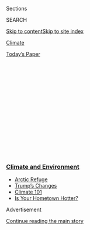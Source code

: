 <div id="app">

<div>

<div>

<div>

<div class="NYTAppHideMasthead css-1q2w90k e1suatyy0">

<div class="section css-ui9rw0 e1suatyy2">

<div class="css-eph4ug er09x8g0">

<div class="css-6n7j50">

</div>

<span class="css-1dv1kvn">Sections</span>

<div class="css-10488qs">

<span class="css-1dv1kvn">SEARCH</span>

</div>

[Skip to content](#site-content)[Skip to site
index](#site-index)

</div>

<div id="masthead-section-label" class="css-1wr3we4 eaxe0e00">

[Climate](https://www.nytimes3xbfgragh.onion/section/climate)

</div>

<div class="css-10698na e1huz5gh0">

</div>

</div>

<div id="masthead-bar-one" class="section hasLinks css-15hmgas e1csuq9d3">

<div class="css-uqyvli e1csuq9d0">

</div>

<div class="css-1uqjmks e1csuq9d1">

</div>

<div class="css-9e9ivx">

[](https://myaccount.nytimes3xbfgragh.onion/auth/login?response_type=cookie&client_id=vi)

</div>

<div class="css-1bvtpon e1csuq9d2">

[Today’s
Paper](https://www.nytimes3xbfgragh.onion/section/todayspaper)

</div>

</div>

</div>

</div>

<div data-aria-hidden="false">

<div id="site-content" data-role="main">

<div>

<div class="css-1aor85t" style="opacity:0.000000001;z-index:-1;visibility:hidden">

<div class="css-1hqnpie">

<div class="css-epjblv">

<span class="css-17xtcya">[Climate](/section/climate)</span><span class="css-x15j1o">|</span><span class="css-fwqvlz">Uranium
Miners Pushed Hard for a Comeback. They Got Their
Wish.</span>

</div>

<div class="css-k008qs">

<div class="css-1iwv8en">

<span class="css-18z7m18"></span>

<div>

</div>

</div>

<span class="css-1n6z4y">https://nyti.ms/2FBmK3y</span>

<div class="css-1705lsu">

<div class="css-4xjgmj">

<div class="css-4skfbu" data-role="toolbar" data-aria-label="Social Media Share buttons, Save button, and Comments Panel with current comment count" data-testid="share-tools">

  - 
  - 
  - 
  - 
    
    <div class="css-6n7j50">
    
    </div>

  - 
  - 

</div>

</div>

</div>

</div>

</div>

</div>

<div class="css-13pd83m">

<div class="css-l9svim">

### [<span class="css-pa1jbp"><span class="css-1rxm0ex">Climate and</span><span class="css-1rxm0ex"> Environment</span></span>](https://www.nytimes3xbfgragh.onion/section/climate?name=styln-climate&region=TOP_BANNER&variant=undefined&block=storyline_menu_recirc&action=click&pgtype=Article&impression_id=3d0de680-e388-11ea-b57e-737919ae4111)

  - <span class="css-ousu42">[Arctic
    Refuge](https://www.nytimes3xbfgragh.onion/2020/08/17/climate/alaska-oil-drilling-anwr.html?name=styln-climate&region=TOP_BANNER&variant=undefined&block=storyline_menu_recirc&action=click&pgtype=Article&impression_id=3d0e0d90-e388-11ea-b57e-737919ae4111)</span>
  - <span class="css-ousu42">[Trump’s
    Changes](https://www.nytimes3xbfgragh.onion/interactive/2020/climate/trump-environment-rollbacks.html?name=styln-climate&region=TOP_BANNER&variant=undefined&block=storyline_menu_recirc&action=click&pgtype=Article&impression_id=3d0e0d91-e388-11ea-b57e-737919ae4111)</span>
  - <span class="css-ousu42">[Climate 101](https://www.nytimes3xbfgragh.onion/interactive/2020/04/19/climate/climate-crash-course-1.html?name=styln-climate&region=TOP_BANNER&variant=undefined&block=storyline_menu_recirc&action=click&pgtype=Article&impression_id=3d0e0d92-e388-11ea-b57e-737919ae4111)</span>
  - <span class="css-ousu42">[Is Your Hometown
    Hotter?](https://www.nytimes3xbfgragh.onion/interactive/2018/08/30/climate/how-much-hotter-is-your-hometown.html?name=styln-climate&region=TOP_BANNER&variant=undefined&block=storyline_menu_recirc&action=click&pgtype=Article&impression_id=3d0e0d93-e388-11ea-b57e-737919ae4111)</span>

</div>

</div>

<div id="top-wrapper" class="css-1sy8kpn">

<div id="top-slug" class="css-l9onyx">

Advertisement

</div>

[Continue reading the main
story](#after-top)

<div class="ad top-wrapper" style="text-align:center;height:100%;display:block;min-height:250px">

<div id="top" class="place-ad" data-position="top" data-size-key="top">

</div>

</div>

<div id="after-top">

</div>

</div>

<div id="sponsor-wrapper" class="css-1hyfx7x">

<div id="sponsor-slug" class="css-19vbshk">

Supported by

</div>

[Continue reading the main
story](#after-sponsor)

<div id="sponsor" class="ad sponsor-wrapper" style="text-align:center;height:100%;display:block">

</div>

<div id="after-sponsor">

</div>

</div>

<div class="css-1vkm6nb ehdk2mb0">

# Uranium Miners Pushed Hard for a Comeback. They Got Their Wish.

</div>

<div class="css-79elbk" data-testid="photoviewer-wrapper">

<div class="css-z3e15g" data-testid="photoviewer-wrapper-hidden">

</div>

<div class="css-1a48zt4 ehw59r15" data-testid="photoviewer-children">

![<span class="css-16f3y1r e13ogyst0" data-aria-hidden="true">The
shuttered Pinenut uranium mine, bottom, near the North Rim of the Grand
Canyon in Arizona. Emboldened by the Trump administration, the uranium
industry is trying to make a
comeback.</span><span class="css-cnj6d5 e1z0qqy90" itemprop="copyrightHolder"><span class="css-1ly73wi e1tej78p0">Credit...</span><span><span>Caitlin
O'Hara for The New York
Times</span></span></span>](https://static01.graylady3jvrrxbe.onion/images/2018/01/14/science/14CLI-URANIUM1/00CLI-URANIUM1-articleLarge.jpg?quality=75&auto=webp&disable=upscale)

</div>

</div>

<div class="css-xt80pu e12qa4dv0">

<div class="css-18e8msd">

<div class="css-vp77d3 epjyd6m0">

<div class="css-1baulvz">

By [<span class="css-1baulvz last-byline" itemprop="name">Hiroko
Tabuchi</span>](http://www.nytimes3xbfgragh.onion/by/hiroko-tabuchi)

</div>

</div>

  - Jan. 13,
    2018

  - 
    
    <div class="css-4xjgmj">
    
    <div class="css-d8bdto" data-role="toolbar" data-aria-label="Social Media Share buttons, Save button, and Comments Panel with current comment count" data-testid="share-tools">
    
      - 
      - 
      - 
      - 
        
        <div class="css-6n7j50">
        
        </div>
    
      - 
      - 
    
    </div>
    
    </div>

</div>

</div>

<div class="section meteredContent css-1r7ky0e" name="articleBody" itemprop="articleBody">

<div class="css-1fanzo5 StoryBodyCompanionColumn">

<div class="css-53u6y8">

*Want the latest climate news in your inbox? You can* [*sign up
here*](https://www.nytimes3xbfgragh.onion/newsletters/climate-change)
*to receive* ***Climate Fwd:****, our new email newsletter.*

MONUMENT VALLEY, Utah — Garry Holiday grew up among the abandoned mines
that dot the Navajo Nation’s red landscape, remnants of a time when
uranium helped cement America’s status as a nuclear superpower and
fueled its nuclear energy program.

It left a toxic legacy. All but a few of the 500 abandoned mines still
await cleanup. Mining tainted the local groundwater. Mr. Holiday’s
father succumbed to respiratory disease after years of hacking the ore
from the earth.

But now, emboldened by the Trump administration’s embrace of corporate
interests, the uranium mining industry is renewing a push into the areas
adjacent to Mr. Holiday’s Navajo Nation home: the Grand Canyon watershed
to the west, where a new uranium mine is preparing to open, and the
Bears Ears National Monument to the north.

</div>

</div>

<div class="css-1fanzo5 StoryBodyCompanionColumn">

<div class="css-53u6y8">

[The Trump administration is set to shrink Bears Ears by 85
percent](https://www.nytimes3xbfgragh.onion/2017/12/04/us/trump-bears-ears.html)
next month, potentially opening more than a million acres to mining,
drilling and other industrial activity. But even as Interior Secretary
Ryan Zinke declared last month that “there is no mine within Bears
Ears,” there were more than 300 uranium mining claims inside the
monument, according to data from Utah’s Bureau of Land Management office
that was reviewed by The New York Times.

The vast majority of those claims fall neatly outside the new boundaries
of Bears Ears set by the administration. And an examination of local
B.L.M. records, including those not yet entered into the agency’s [land
and mineral use authorizations
database](https://reports.blm.gov/content/lr2000/about/), shows that
about a third of the claims are linked to Energy Fuels, a Canadian
uranium producer. Energy Fuels also owns the Grand Canyon mine, where
groundwater has already flooded the main shaft.

Energy Fuels, together with other mining groups, lobbied extensively for
a reduction of Bears Ears, preparing maps that marked the areas it
wanted removed from the monument and distributing them during a visit to
the monument by Mr. Zinke in May.

</div>

</div>

<div class="css-79elbk" data-testid="photoviewer-wrapper">

<div class="css-z3e15g" data-testid="photoviewer-wrapper-hidden">

</div>

<div class="css-1a48zt4 ehw59r15" data-testid="photoviewer-children">

![<span class="css-16f3y1r e13ogyst0" data-aria-hidden="true">Garry
Holiday in the Navajo Nation, the largest American Indian territory in
the United States. His father worked in uranium mines and died from
respiratory
disease.</span><span class="css-cnj6d5 e1z0qqy90" itemprop="copyrightHolder"><span class="css-1ly73wi e1tej78p0">Credit...</span><span>Caitlin
O'Hara for The New York
Times</span></span>](https://static01.graylady3jvrrxbe.onion/images/2018/01/14/science/14CLI-URANIUM2/merlin_131484305_dd191576-d8e0-43df-9831-b9419a63dc96-articleLarge.jpg?quality=75&auto=webp&disable=upscale)

</div>

</div>

<div class="css-1fanzo5 StoryBodyCompanionColumn">

<div class="css-53u6y8">

Energy Fuels’ lobbying campaign, elements of which were [first reported
by The Washington
Post](https://www.washingtonpost.com/national/health-science/uranium-firm-urged-trump-officials-to-shrink-bears-ears-national-monument/2017/12/08/2eea39b6-dc31-11e7-b1a8-62589434a581_story.html),
is part of a wider effort by the long-ailing uranium industry to make a
comeback.

</div>

</div>

<div class="css-1fanzo5 StoryBodyCompanionColumn">

<div class="css-53u6y8">

The Uranium Producers of America, an industry group, is pushing the
Environmental Protection Agency to withdraw [regulations proposed by the
Obama
administration](https://www.epa.gov/radiation/40-cfr-part-192-proposed-rulemaking-and-background-documents)
to strengthen groundwater protections at uranium mines. Mining groups
have also waged a six-year legal battle against a moratorium on new
uranium mining on more than a million acres of land adjacent to the
Grand Canyon.

For the Navajo, the drive for new mines is a painful flashback.

“Back then, we didn’t know it was dangerous — nobody told us,” Mr.
Holiday said, as he pointed to the gashes of discolored rocks that mark
where the old uranium mines cut into the region’s mesas. “Now they know.
They know.”

Supporters of the mining say that a revival of domestic uranium
production, which has [declined by 90 percent
since 1980](https://www.eia.gov/todayinenergy/detail.php?id=26472) amid
slumping prices and foreign competition, will make the United States a
larger player in the global uranium market.

It would expand the country’s energy independence, they say, and give a
lift to nuclear power, still a pillar of carbon-free power generation.
Canada, Kazakhstan, Australia, Russia and a few other countries now
[supply most of America’s nuclear
fuel](https://www.eia.gov/energyexplained/index.cfm?page=nuclear_where).

The dwindling domestic market was thrust into the spotlight by the
contentious [2010 decision under the Obama
administration](https://www.nytimes3xbfgragh.onion/2017/11/14/us/politics/uranium-one-hillary-clinton.html)
that allowed Russia’s nuclear agency to buy Uranium One, a company that
has amassed production facilities in the United States. [The Justice
Department is examining
allegations](https://www.nytimes3xbfgragh.onion/2017/11/13/us/politics/justice-department-uranium-one-special-counsel.html)
that donations to the Clinton Foundation were tied to that
decision.

<div id="NYT_MAIN_CONTENT_1_REGION" class="css-9tf9ac">

<div>

<div id="styln-prism-guide-1593610178459" class="section interactive-content interactive-size-medium css-1ftcdic">

<div class="css-17ih8de interactive-body">

<div id="prism-freeform-block-37797" class="css-19mumt8" data-role="complementary" data-storyline="Climate and Environment" data-truncated="false" tabindex="0">

<div class="css-a8d9oz">

<div>

[](https://www.nytimes3xbfgragh.onion/section/climate?action=click&pgtype=Article&state=default&region=MAIN_CONTENT_1&context=storylines_keepup)

### Climate and Environment ›

#### Keep Up on the Latest Climate News

Updated Aug. 18, 2020

Here’s what you need to know this week:

  -   - Five automakers [sealed a binding
        agreement](https://www.nytimes3xbfgragh.onion/2020/08/17/climate/california-automakers-pollution.html?action=click&pgtype=Article&state=default&region=MAIN_CONTENT_1&context=storylines_keepup)
        with California to follow the state’s stricter tailpipe
        emissions rules.
      - The Trump administration[eliminated a major methane
        rule](https://www.nytimes3xbfgragh.onion/2020/08/13/climate/trump-methane.html?action=click&pgtype=Article&state=default&region=MAIN_CONTENT_1&context=storylines_keepup),
        even as leaks are worsening, in a decision that researchers
        warned ignored science.
      - Climate change leaders said [the vice-presidential choice of
        Kamala
        Harris](https://www.nytimes3xbfgragh.onion/2020/08/12/climate/kamala-harris-environmental-justice.html?action=click&pgtype=Article&state=default&region=MAIN_CONTENT_1&context=storylines_keepup)
        signaled that Democrats will have a focus on environmental
        justice.

<div id="styln-survey-component-37797" class="styln-survey-component">

</div>

</div>

</div>

</div>

</div>

</div>

</div>

</div>

“If we consider nuclear a clean energy, if people are serious about
that, domestic uranium has to be in the equation,” said Jon J. Indall, a
lawyer for Uranium Producers of America. “But the proposed regulations
would have had a devastating impact on our industry.”

</div>

</div>

<div class="css-1fanzo5 StoryBodyCompanionColumn">

<div class="css-53u6y8">

“Countries like Kazakhstan, they’re not under the same environmental
standards. We want a level playing
field.”

## Scaling back a monument

</div>

</div>

<div class="css-79elbk" data-testid="photoviewer-wrapper">

<div class="css-z3e15g" data-testid="photoviewer-wrapper-hidden">

</div>

<div class="css-1a48zt4 ehw59r15" data-testid="photoviewer-children">

<div class="css-1xdhyk6 erfvjey0">

<span class="css-1ly73wi e1tej78p0">Image</span>

<div class="css-zjzyr8">

<div data-testid="lazyimage-container" style="height:257.77777777777777px">

</div>

</div>

</div>

<span class="css-16f3y1r e13ogyst0" data-aria-hidden="true">Interior
Secretary Ryan Zinke visiting the Bears Ears National Monument in Utah
last year. Mr. Zinke has said mining was not a consideration in the
decision to shrink the
monument.</span><span class="css-cnj6d5 e1z0qqy90" itemprop="copyrightHolder"><span class="css-1ly73wi e1tej78p0">Credit...</span><span>Scott
G Winterton/The Deseret News, via Associated Press</span></span>

</div>

</div>

<div class="css-1fanzo5 StoryBodyCompanionColumn">

<div class="css-53u6y8">

The trip was one of the earliest made by Mr. Zinke to the vast lands he
oversees as secretary of the interior: a visit to Bears Ears, where he
struck a commanding figure, touring the rugged terrain on horseback.

A notable presence on Mr. Zinke’s trip was Energy Fuels, the Canadian
uranium producer. Company executives openly lobbied for shrinking Bears
Ears’ borders, handing out the map that marked the pockets the company
wanted removed: areas adjacent to its White Mesa Mill, just to the east
of the monument, and its Daneros Mine, which it is developing just to
the west.

“They wanted to talk to anyone who’d listen,” said Commissioner Phil
Lyman of San Juan County, Utah, a Republican who participated in the
tour and is sympathetic to Energy Fuels’ position. “They were there
representing their business interest.”

Mr. Zinke has insisted that mining played no role in the decision to
shrink Bears Ears, and a department spokeswoman said he had met with
interested parties on all sides.

But President Trump has prioritized scrapping environmental regulations
to help revitalize domestic energy production. His [executive order
instructing Mr. Zinke to review Bears
Ears](https://www.federalregister.gov/documents/2017/05/01/2017-08908/review-of-designations-under-the-antiquities-act)
said that improper monument designations could “create barriers to
achieving energy independence.”

</div>

</div>

<div class="css-1fanzo5 StoryBodyCompanionColumn">

<div class="css-53u6y8">

In theory, even after President Barack Obama established Bears Ears in
2016, mining companies could have developed any of the claims within it,
given proper local approvals. But companies say that expanding the
sites, or even building roads to access them, would have required
special permits, driving up
costs.

</div>

</div>

<div style="max-width:100%;margin:0 auto">

<div class="css-17dprlf" data-id="100000005661685" data-slug="uranium-map" style="max-width:300px">

</div>

</div>

<div class="css-1fanzo5 StoryBodyCompanionColumn">

<div class="css-53u6y8">

Energy Fuels said it had sold its Bears Ears claims to a smaller
company, Encore Energy, in 2016. But Encore issued shares to Energy
Fuels in return, making Energy Fuels [Encore’s largest
shareholder](http://encoreenergycorp.com/share-structure/), with [a seat
on its
board](http://encoreenergycorp.com/corporate/board-of-directors/).

Curtis Moore, an Energy Fuels spokesman, said the company had played
only a small part in the decision to shrink Bears Ears. The company
proposed scaling back the monument by just 2.5 percent, he said, and was
prepared to support a ban within the rest of the original boundaries.

Yet two weeks after Mr. Zinke’s visit, [Energy Fuels wrote to the
Interior
Department](https://www.regulations.gov/document?D=DOI-2017-0002-99711)
arguing there were many other known uranium deposits within Bears Ears
“that could provide valuable energy and mineral resources in the
future” and urging the department to shrink the monument away from any
“existing or future operations.”

[A bill introduced last month by Representative John
Curtis](https://www.congress.gov/bill/115th-congress/house-bill/4532/text),
Republican of Utah, would codify Mr. Trump’s cuts to the monument while
banning further drilling or mining within the original boundaries. But
environmental groups say the bill has little chance of passing at all,
let alone before the monument is scaled back next month.

“Come February, anyone can place a mining claim on the land,” said Greg
Zimmerman, deputy director at the Center for Western Priorities, a
conservation
group.

</div>

</div>

<div class="css-1fanzo5 StoryBodyCompanionColumn">

<div class="css-53u6y8">

## New mine, new challenges

</div>

</div>

<div class="css-79elbk" data-testid="photoviewer-wrapper">

<div class="css-z3e15g" data-testid="photoviewer-wrapper-hidden">

</div>

<div class="css-1a48zt4 ehw59r15" data-testid="photoviewer-children">

<div class="css-1xdhyk6 erfvjey0">

<span class="css-1ly73wi e1tej78p0">Image</span>

<div class="css-zjzyr8">

<div data-testid="lazyimage-container" style="height:257.77777777777777px">

</div>

</div>

</div>

<span class="css-16f3y1r e13ogyst0" data-aria-hidden="true">Workers at
Energy Fuels’ new Canyon Mine, a few miles south of the Grand Canyon,
had to pump contaminated groundwater into open ponds, where they used
industrial sprayers to speed
evaporation.</span><span class="css-cnj6d5 e1z0qqy90" itemprop="copyrightHolder"><span class="css-1ly73wi e1tej78p0">Credit...</span><span>Caitlin
O'Hara for The New York Times</span></span>

</div>

</div>

<div class="css-79elbk" data-testid="photoviewer-wrapper">

<div class="css-z3e15g" data-testid="photoviewer-wrapper-hidden">

</div>

<div class="css-1a48zt4 ehw59r15" data-testid="photoviewer-children">

<div class="css-1xdhyk6 erfvjey0">

<span class="css-1ly73wi e1tej78p0">Image</span>

<div class="css-zjzyr8">

<div data-testid="lazyimage-container" style="height:290px">

</div>

</div>

</div>

<span class="css-16f3y1r e13ogyst0" data-aria-hidden="true">Left, the
headframe atop the shaft at Canyon Mine. Right, a woodpecker near the
shuttered Orphan Mine, a partially reclaimed Superfund site near the
Grand Canyon’s South
Rim.</span><span class="css-cnj6d5 e1z0qqy90" itemprop="copyrightHolder"><span class="css-1ly73wi e1tej78p0">Credit...</span><span>Caitlin
O'Hara for The New York Times</span></span>

</div>

</div>

<div class="css-1fanzo5 StoryBodyCompanionColumn">

<div class="css-53u6y8">

At the end of a dirt road just six miles from the Grand Canyon’s South
Rim, the uranium industry’s renewed ambitions, and challenges, are on
display.

Three decades after exploratory drilling uncovered uranium deposits,
production at Energy Fuels’ Canyon Mine is finally starting up, the
wheel above a 1,500-foot shaft slowly turning during a recent visit. The
company calls Canyon Mine a “high-grade” project, with the potential to
compete with mines overseas.

It is already running into trouble.

As workers drilled into the formations that make up the region’s
distinct rock layers last year, they hit shallow groundwater. The water
flooded the mine’s shaft, forcing workers to pump the runoff — by then
contaminated with uranium — into open ponds, where they used industrial
sprayers to speed evaporation. Those sprayers were present during a
recent visit, and water could be seen from outside the compound
continuing to pour into a large evaporation pond.

Energy Fuels officials said hitting shallow groundwater was to be
expected, and rejected concerns that contamination could escape.

Still, Fred Tillman, an environmental engineer with the United States
Geological Survey, said during a recent visit to the mine that the
groundwater flows in the region were too complex to rule out the risk of
contamination.

</div>

</div>

<div class="css-1fanzo5 StoryBodyCompanionColumn">

<div class="css-53u6y8">

“There are these big unknowns about the potential impacts on cultural
resources, on biological resources, on water resources,” Dr. Tillman
said.

## A senator steps in

</div>

</div>

<div class="css-79elbk" data-testid="photoviewer-wrapper">

<div class="css-z3e15g" data-testid="photoviewer-wrapper-hidden">

</div>

<div class="css-1a48zt4 ehw59r15" data-testid="photoviewer-children">

<div class="css-1xdhyk6 erfvjey0">

<span class="css-1ly73wi e1tej78p0">Image</span>

<div class="css-zjzyr8">

<div data-testid="lazyimage-container" style="height:257.77777777777777px">

</div>

</div>

</div>

<span class="css-16f3y1r e13ogyst0" data-aria-hidden="true">Traces from
uranium mining are still visible on the side of a mesa in Monument
Valley, where Mr. Holiday
lives.</span><span class="css-cnj6d5 e1z0qqy90" itemprop="copyrightHolder"><span class="css-1ly73wi e1tej78p0">Credit...</span><span>Caitlin
O'Hara for The New York Times</span></span>

</div>

</div>

<div class="css-1fanzo5 StoryBodyCompanionColumn">

<div class="css-53u6y8">

Even as troubles persist on the ground, the industry pushback has
continued.

In court, mining groups led by the National Mining Association have
challenged a 20-year moratorium on mining in the Grand Canyon watershed,
established in 2012 by the Obama administration. (The Canyon Mine
predates the moratorium.)

A federal court of appeals [upheld the moratorium last
month](http://www.biologicaldiversity.org/programs/public_lands/mining/Grand_Canyon_Uranium_Mining/pdfs/9thCirOpinionAffirmingGrandCanyonWithdrawal-12-12-2017.pdf).
But the United States Forest Service [has recommended rolling back the
protections](https://www.fs.fed.us/sites/default/files/eo-13783-usda-final-report-10.11.17.pdf),
meaning the Trump administration could soon reverse them on its own.

The Arizona Chamber of Commerce, which represents mining interests, also
backed an effort to defeat a separate proposal that would have
permanently banned mining on 1.7 million acres surrounding the Grand
Canyon. An Energy Fuels executive [testified in Congress against the
ban](https://gosar.house.gov/sites/gosar.house.gov/files/harold%20r%20roberts%20testimony%20april%2011%202016%20\(2\).pdf).

And with the help of Republican senators like John Barrasso of Wyoming,
the industry has pressed the E.P.A. to withdraw [an Obama-era
proposal](https://www.epa.gov/radiation/40-cfr-part-192-proposed-rulemaking-and-background-documents)
that would strengthen groundwater protections at uranium
mines.

<div class="css-79elbk" data-testid="photoviewer-wrapper">

<div class="css-z3e15g" data-testid="photoviewer-wrapper-hidden">

</div>

<div class="css-1a48zt4 ehw59r15" data-testid="photoviewer-children">

<div class="css-zgakxe erfvjey0">

<span class="css-1ly73wi e1tej78p0">Image</span>

<div class="css-zjzyr8">

<div data-testid="lazyimage-container" style="height:427.26666666666665px">

</div>

</div>

</div>

<span class="css-16f3y1r e13ogyst0" data-aria-hidden="true">Senator John
Barrasso</span><span class="css-cnj6d5 e1z0qqy90" itemprop="copyrightHolder"><span class="css-1ly73wi e1tej78p0">Credit...</span><span>Pete
Marovich for The New York Times</span></span>

</div>

</div>

Senator Barrasso has received [more than $350,000 in campaign
contributions from mining
groups](https://www.opensecrets.org/members-of-congress/industries?cid=N00006236&cycle=CAREER&type=I)
over his career. His office did not respond to requests for comment.

</div>

</div>

<div class="css-1fanzo5 StoryBodyCompanionColumn">

<div class="css-53u6y8">

The proposal would regulate a mining method called in-situ recovery,
which involves injecting a solution into aquifers containing uranium and
bringing that solution to the surface for processing — a method
[criticized by
environmentalists](https://www.nrdc.org/sites/default/files/uranium-mining-report.pdf)
as posing wider contamination risks.

The rule is unnecessary and will cost jobs, Mr. Indall, the lawyer for
Uranium Producers of America, said in [a letter to Scott
Pruitt](http://theupa.org/_resources/news/UPA-Comments-EPA-Regulatory-Review-May-15-2017.pdf),
the E.P.A. administrator. In July, U.P.A. representatives [met with Mr.
Pruitt and Energy Secretary Rick
Perry](http://www.theupa.org/_resources/news/UPA-July-25-2017-Press-Release.pdf)
to press their case.

The E.P.A. said in a statement that it was “reviewing options for next
steps.”

Last month, [Mr. Barrasso again called on the agency to withdraw the
rule](https://www.epw.senate.gov/public/_cache/files/7/b/7b0204a4-681d-4f61-ace0-c76a791467ba/70422F424D1DF2650D3BFD02D7571E04.12.14.17-barrasso-pruitt-letter-isr.pdf),
calling it “unreasonably burdensome.”

## A town still struggles

</div>

</div>

<div class="css-79elbk" data-testid="photoviewer-wrapper">

<div class="css-z3e15g" data-testid="photoviewer-wrapper-hidden">

</div>

<div class="css-1a48zt4 ehw59r15" data-testid="photoviewer-children">

<div class="css-1xdhyk6 erfvjey0">

<span class="css-1ly73wi e1tej78p0">Image</span>

<div class="css-zjzyr8">

<div data-testid="lazyimage-container" style="height:290px">

</div>

</div>

</div>

<span class="css-16f3y1r e13ogyst0" data-aria-hidden="true">Tommy Rock
discovered that the people of Sanders, Ariz., had been exposed to
potentially dangerous levels of uranium in their drinking water for
years. The Sanders school district had to shut off
fountains.</span><span class="css-cnj6d5 e1z0qqy90" itemprop="copyrightHolder"><span class="css-1ly73wi e1tej78p0">Credit...</span><span>Caitlin
O'Hara for The New York Times</span></span>

</div>

</div>

<div class="css-1fanzo5 StoryBodyCompanionColumn">

<div class="css-53u6y8">

The Navajo town of Sanders, Ariz., a dusty outpost with a single
stoplight, is a reminder of uranium’s lasting environmental legacy.

In Sanders, hundreds of people were exposed to potentially dangerous
levels of uranium in their drinking water for years, until testing by a
doctoral researcher at Northern Arizona University named Tommy Rock
exposed the contamination.

</div>

</div>

<div class="css-1fanzo5 StoryBodyCompanionColumn">

<div class="css-53u6y8">

“I was shocked,” Mr. Rock said. “I wasn’t expecting that reading at
all.”

Mr. Rock and other scientists say they suspect a link to the 1979 breach
of a wastewater pond at [a uranium mill in Church Rock, N.M., now a
Superfund
site](https://cumulis.epa.gov/supercpad/cursites/csitinfo.cfm?id=0600819).
That accident is considered the single largest release of radioactive
material in American history, surpassing the crisis at Three Mile
Island.

It wasn’t until 2003, however, that testing by state regulators picked
up uranium levels in Sanders’s tap water. Still, the community was not
told. Erin Jordan, a spokeswoman for the Arizona Department of
Environmental Quality, said the department had urged the now-defunct
local water company for years to address the contamination, but it had
been up to that company to notify its customers.

Only in 2015, after Mr. Rock raised the alarm, did local regulators
issue a public notice.

The town’s school district, whose wells were also contaminated with
uranium, received little state or federal assistance. It shut off its
water fountains and handed out bottled water to its 800 elementary and
middle-school students.

The schools finally installed filters last May. Parents remain on edge.

“I still don’t trust the water,” said Shanon Sangster, who still sends
her 10-year-old daughter, Shania, to school with bottled water. “It’s
like we are all scarred by it, by the
uranium.”

</div>

</div>

<div class="css-79elbk" data-testid="photoviewer-wrapper">

<div class="css-z3e15g" data-testid="photoviewer-wrapper-hidden">

</div>

<div class="css-1a48zt4 ehw59r15" data-testid="photoviewer-children">

<div class="css-1xdhyk6 erfvjey0">

<span class="css-1ly73wi e1tej78p0">Image</span>

<div class="css-zjzyr8">

<div data-testid="lazyimage-container" style="height:257.77777777777777px">

</div>

</div>

</div>

<span class="css-16f3y1r e13ogyst0" data-aria-hidden="true">A family
filled water containers in the Navajo Nation. The nearest untainted well
is 25 miles from their
home.</span><span class="css-cnj6d5 e1z0qqy90" itemprop="copyrightHolder"><span class="css-1ly73wi e1tej78p0">Credit...</span><span>Caitlin
O'Hara for The New York Times</span></span>

</div>

</div>

</div>

<div>

</div>

<div>

</div>

<div>

</div>

<div>

<div id="bottom-wrapper" class="css-1ede5it">

<div id="bottom-slug" class="css-l9onyx">

Advertisement

</div>

[Continue reading the main
story](#after-bottom)

<div id="bottom" class="ad bottom-wrapper" style="text-align:center;height:100%;display:block;min-height:90px">

</div>

<div id="after-bottom">

</div>

</div>

</div>

</div>

</div>

## Site Index

<div>

</div>

## Site Information Navigation

  - [© <span>2020</span> <span>The New York Times
    Company</span>](https://help.nytimes3xbfgragh.onion/hc/en-us/articles/115014792127-Copyright-notice)

<!-- end list -->

  - [NYTCo](https://www.nytco.com/)
  - [Contact
    Us](https://help.nytimes3xbfgragh.onion/hc/en-us/articles/115015385887-Contact-Us)
  - [Work with us](https://www.nytco.com/careers/)
  - [Advertise](https://nytmediakit.com/)
  - [T Brand Studio](http://www.tbrandstudio.com/)
  - [Your Ad
    Choices](https://www.nytimes3xbfgragh.onion/privacy/cookie-policy#how-do-i-manage-trackers)
  - [Privacy](https://www.nytimes3xbfgragh.onion/privacy)
  - [Terms of
    Service](https://help.nytimes3xbfgragh.onion/hc/en-us/articles/115014893428-Terms-of-service)
  - [Terms of
    Sale](https://help.nytimes3xbfgragh.onion/hc/en-us/articles/115014893968-Terms-of-sale)
  - [Site
    Map](https://spiderbites.nytimes3xbfgragh.onion)
  - [Help](https://help.nytimes3xbfgragh.onion/hc/en-us)
  - [Subscriptions](https://www.nytimes3xbfgragh.onion/subscription?campaignId=37WXW)

</div>

</div>

</div>

</div>

